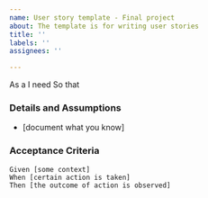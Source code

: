 ```yaml
---
name: User story template - Final project
about: The template is for writing user stories
title: ''
labels: ''
assignees: ''

---
```


As a
I need
So that

 ### Details and Assumptions
 * [document what you know]
   
 ### Acceptance Criteria  
   
 ```gherkin
 Given [some context]
 When [certain action is taken]
 Then [the outcome of action is observed]
 ```
